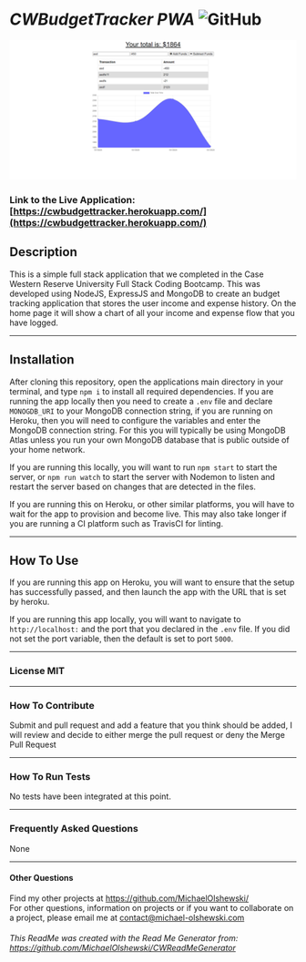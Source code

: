 # **_CWBudgetTracker PWA_** ![GitHub](https://img.shields.io/github/license/MichaelOlshewski/CWBudgetTracker)

![index.html](public/images/indexImage.png)

### **Link to the Live Application:** [https://cwbudgettracker.herokuapp.com/](https://cwbudgettracker.herokuapp.com/)

## **Description**

This is a simple full stack application that we completed in the Case Western Reserve University Full Stack Coding Bootcamp. This was developed using NodeJS, ExpressJS and MongoDB to create an budget tracking application that stores the user income and expense history. On the home page it will show a chart of all your income and expense flow that you have logged.

<hr>

## **Installation**

After cloning this repository, open the applications main directory in your terminal, and type `npm i` to install all required dependencies. If you are running the app locally then you need to create a `.env` file and declare `MONOGDB_URI` to your MongoDB connection string, if you are running on Heroku, then you will need to configure the variables and enter the MongoDB connection string. For this you will typically be using MongoDB Atlas unless you run your own MongoDB database that is public outside of your home network.

If you are running this locally, you will want to run `npm start` to start the server, or `npm run watch` to start the server with Nodemon to listen and restart the server based on changes that are detected in the files.

If you are running this on Heroku, or other similar platforms, you will have to wait for the app to provision and become live. This may also take longer if you are running a CI platform such as TravisCI for linting.

<hr>

## **How To Use**

If you are running this app on Heroku, you will want to ensure that the setup has successfully passed, and then launch the app with the URL that is set by heroku.

If you are running this app locally, you will want to navigate to `http://localhost:` and the port that you declared in the `.env` file. If you did not set the port variable, then the default is set to port `5000`.

<hr>

### **License** MIT

<hr>

### **How To Contribute**

Submit and pull request and add a feature that you think should be added, I will review and decide to either merge the pull request or deny the Merge Pull Request

<hr>

### **How To Run Tests**

No tests have been integrated at this point.

<hr>

### **Frequently Asked Questions**

None

<hr>

#### **Other Questions**

Find my other projects at https://github.com/MichaelOlshewski/ <br> For other questions, information on projects or if you want to collaborate on a project, please email me at contact@michael-olshewski.com

###### This ReadMe was created with the Read Me Generator from: https://github.com/MichaelOlshewski/CWReadMeGenerator
